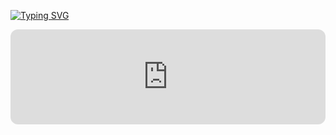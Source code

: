 [![Typing SVG](https://readme-typing-svg.demolab.com?font=Fira+Code&duration=3000&pause=1000&color=F7F7F7&background=2DCCFF00&random=true&width=435&lines=back-end+dev;freaky+freaky)](https://git.io/typing-svg)

<iframe style="border-radius:12px" src="https://open.spotify.com/embed/track/7Hu3FBFZBKP0SBQOaXZSeW?utm_source=generator" width="100%" height="152" frameBorder="0" allowfullscreen="" allow="autoplay; clipboard-write; encrypted-media; fullscreen; picture-in-picture" loading="lazy"></iframe>
